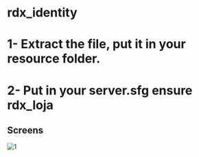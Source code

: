 # rdx_identity

# 1- Extract the file, put it in your resource folder.
# 2- Put in your server.sfg ensure rdx_loja

## Screens
![1](https://cdn.discordapp.com/attachments/686807996420063232/845642380509446194/unknown_1.png)
